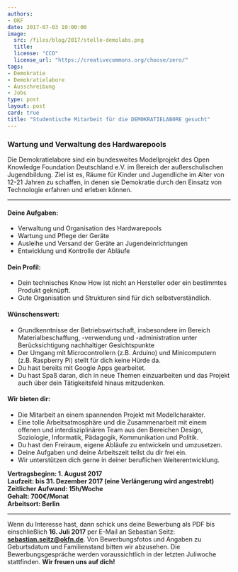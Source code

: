 ```yaml
---
authors:
- OKF
date: 2017-07-03 10:00:00
image:
  src: /files/blog/2017/stelle-demolabs.png
  title:
  license: "CCO"
  license_url: "https://creativecommons.org/choose/zero/"
tags:
- Demokratie
- Demokratielabore
- Ausschreibung
- Jobs
type: post
layout: post
card: true
title: "Studentische Mitarbeit für die DEM0KRATIELAB0RE gesucht"
---
```


### Wartung und Verwaltung des Hardwarepools

Die Demokratielabore sind ein bundesweites Modellprojekt des Open Knowledge Foundation Deutschland e.V. im Bereich der außerschulischen Jugendbildung. Ziel ist es, Räume für Kinder und Jugendliche im Alter von 12-21 Jahren zu schaffen, in denen sie Demokratie durch den Einsatz von Technologie erfahren und erleben können.

<hr>

#### Deine Aufgaben:

- Verwaltung und Organisation des Hardwarepools
- Wartung und Pflege der Geräte
- Ausleihe und Versand der Geräte an Jugendeinrichtungen
- Entwicklung und Kontrolle der Abläufe

#### Dein Profil:

- Dein technisches Know How ist nicht an Hersteller oder ein bestimmtes Produkt geknüpft.
- Gute Organisation und Strukturen sind für dich selbstverständlich.

#### Wünschenswert:

- Grundkenntnisse der Betriebswirtschaft, insbesondere im Bereich  Materialbeschaffung, -verwendung und -administration unter Berücksichtigung nachhaltiger Gesichtspunkte
- Der Umgang mit Microcontrollern (z.B. Arduino) und Minicomputern (z.B. Raspberry Pi) stellt für dich keine Hürde da.
- Du hast bereits mit Google Apps gearbeitet.
- Du hast Spaß daran, dich in neue Themen einzuarbeiten und das Projekt auch über dein Tätigkeitsfeld hinaus mitzudenken.

#### Wir bieten dir:
- Die Mitarbeit an einem spannenden Projekt mit Modellcharakter. 
- Eine tolle Arbeitsatmosphäre und die Zusammenarbeit mit einem offenen und interdisziplinären Team aus den Bereichen Design, Soziologie, Informatik, Pädagogik, Kommunikation und Politik. 
- Du hast den Freiraum, eigene Abläufe zu entwickeln und umzusetzen. 
- Deine Aufgaben und deine Arbeitszeit teilst du dir frei ein. 
- Wir unterstützen dich gerne in deiner beruflichen Weiterentwicklung.

 **Vertragsbeginn: 1. August 2017 <br/>
Laufzeit: bis 31. Dezember 2017 (eine Verlängerung wird angestrebt) <br/>
Zeitlicher Aufwand: 15h/Woche <br/>
Gehalt: 700€/Monat <br/>
Arbeitsort: Berlin**

<hr>

Wenn du Interesse hast, dann schick uns deine Bewerbung als PDF bis einschließlich **16. Juli 2017** per E-Mail an Sebastian Seitz: **sebastian.seitz@okfn.de**. Von Bewerbungsfotos und Angaben zu Geburtsdatum und Familienstand bitten wir abzusehen.
Die Bewerbungsgespräche werden voraussichtlich in der letzten Juliwoche stattfinden.
**Wir freuen uns auf dich!**
